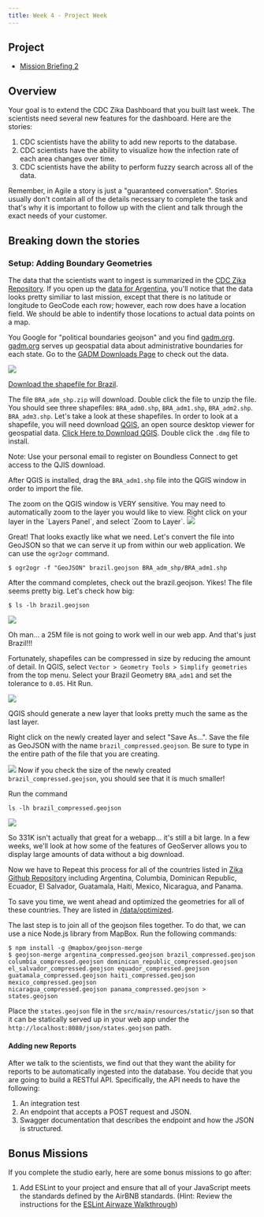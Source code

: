 ```yaml
---
title: Week 4 - Project Week
---
```


## Project

- [Mission Briefing 2]()

## Overview

Your goal is to extend the CDC Zika Dashboard that you built last week.  The scientists need several new features for the dashboard.  Here are the stories:
1. CDC scientists have the ability to add new reports to the database.
2. CDC scientists have the  ability to visualize how the infection rate of each area changes over time.
3. CDC scientists have the ability to perform fuzzy search across all of the data.


<aside class="aside-note" markdown="1">
  Remember, in Agile a story is just a "guaranteed conversation".  Stories usually don't contain all of the details necessary to complete the task and that's why it is important to follow up with the client and talk through the exact needs of your customer.
</aside>

## Breaking down the stories

### Setup: Adding Boundary Geometries

The data that the scientists want to ingest is summarized in the [CDC Zika Repository](https://github.com/cdcepi/zika).  If you open up the [data for Argentina](https://github.com/cdcepi/zika/blob/master/Argentina/Surveillance_Bulletin/data/Surveillance_Bulletin_01_2017-01-12.csv), you'll notice that the data looks pretty similiar to last mission, except that there is no latitude or longitude to GeoCode each row; however, each row does have a location field.  We should be able to indentify those locations to actual data points on a map.

You Google for "political boundaries geojson" and you find [gadm.org](http://www.gadm.org/).  [gadm.org](http://www.gadm.org/country) serves up geospatial data about administrative boundaries for each state.  Go to the [GADM Downloads Page](http://www.gadm.org/country) to check out the data. 

<img src="../../materials/week04/GADM_download_page.png"></img>

[Download the shapefile for Brazil](http://biogeo.ucdavis.edu/data/gadm2.8/shp/BRA_adm_shp.zip).

The file `BRA_adm_shp.zip` will download.  Double click the file to unzip the file.  You should see three shapefiles: `BRA_adm0.shp`, `BRA_adm1.shp`, `BRA_adm2.shp`. `BRA_adm3.shp`.  Let's take a look at these shapefiles.  In order to look at a shapefile, you will need download [QGIS](https://qgis.org/en/site/), an open source desktop viewer for geospatial data.  [Click Here to Download QGIS](https://connect.boundlessgeo.com/Downloads).  Double click the `.dmg` file to install.

<aside class="aside-note" markdown="1">
  Note: Use your personal email to register on Boundless Connect to get access to the QJIS download.
</aside>

After QGIS is installed, drag the `BRA_adm1.shp` file into the QGIS window in order to import the file. 

<aside class="aside-note" markdown="1">
  The zoom on the QGIS window is VERY sensitive.  You may need to automatically zoom to the layer you would like to view.  Right click on your layer in the `Layers Panel`, and select `Zoom to Layer`.
  <img src="../../materials/week04/QGIS_zoom_to_layer.png"></img>
</aside>

Great! That looks exactly like what we need.  Let's convert the file into GeoJSON so that we can serve it up from within our web application.  We can use the `ogr2ogr` command.

```
$ ogr2ogr -f "GeoJSON" brazil.geojson BRA_adm_shp/BRA_adm1.shp
```

After the command completes, check out the brazil.geojson.  Yikes! The file seems pretty big.  Let's check how big:

```
$ ls -lh brazil.geojson
```

<img src="../../materials/week04/CLI_check_file_size.png"></img>

Oh man... a 25M file is not going to work well in our web app.  And that's just Brazil!!! 

Fortunately, shapefiles can be compressed in size by reducing the amount of detail.  In QGIS, select `Vector > Geometry Tools > Simplify geometries` from the top menu.  Select your Brazil Geometry `BRA_adm1` and set the tolerance to `0.05`.  Hit Run.

<img src="../../materials/week04/QGIS_simplify_geometries.png"></img>

QGIS should generate a new layer that looks pretty much the same as the last layer.

Right click on the newly created layer and select "Save As...".  Save the file as GeoJSON with the name `brazil_compressed.geojson`.  Be sure to type in the entire path of the file that you are creating.

<img src="../../materials/week04/QGIS_save_as.png"></img>
Now if you check the size of the newly created `brazil_compressed.geojson`, you should see that it is much smaller!

Run the command
```
ls -lh brazil_compressed.geojson
```

<img src="../../materials/week04/CLI_check_compressed_file_size.png"></img>

<aside class="aside-note" markdown="1">
  So 331K isn't actually that great for a webapp... it's still a bit large.  In a few weeks, we'll look at how some of the features of GeoServer allows you to display large amounts of data without a big download. 
</aside>

Now we have to Repeat this process for all of the countries listed in [Zika Github Repository](https://github.com/cdcepi/zika) including Argentina, Columbia, Dominican Republic, Ecuador, El Salvador, Guatamala, Haiti, Mexico, Nicaragua, and Panama.  

To save you time, we went ahead and optimized the geometries for all of these countries.  They are listed in [/data/optimized](https://gitlab.com/LaunchCodeTraining/zika-cdc-dashboard/tree/week2-starter).

The last step is to join all of the geojson files together.  To do that, we can use a nice Node.js library from MapBox.  Run the following commands:
```
$ npm install -g @mapbox/geojson-merge
$ geojson-merge argentina_compressed.geojson brazil_compressed.geojson columbia_compressed.geojson dominican_republic_compressed.geojson el_salvador_compressed.geojson equador_compressed.geojson guatamala_compressed.geojson haiti_compressed.geojson mexico_compressed.geojson
nicaragua_compressed.geojson panama_compressed.geojson > states.geojson
```

Place the `states.geojson` file in the `src/main/resources/static/json` so that it can be statically served up in your web app under the `http://localhost:8080/json/states.geojson` path.

#### Adding new Reports

After we talk to the scientists, we find out that they want the ability for reports to be automatically ingested into the database.  You decide that you are going to build a RESTful API. Specifically, the API needs to have the following:
1. An integration test
2. An endpoint that accepts a POST request and JSON.
3. Swagger documentation that describes the endpoint and how the JSON is structured.



## Bonus Missions

If you complete the studio early, here are some bonus missions to go after:
1. Add ESLint to your project and ensure that all of your JavaScript meets the standards defined by the AirBNB standards. (Hint: Review the instructions for the [ESLint Airwaze Walkthrough](../../walkthroughs/eslint-airwaze))
